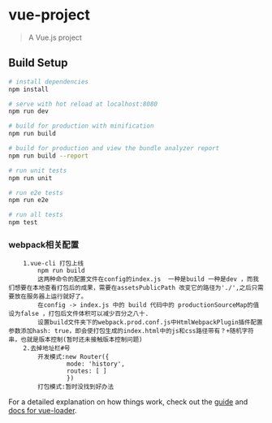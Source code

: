 # vue-project

> A Vue.js project

## Build Setup

``` bash
# install dependencies
npm install

# serve with hot reload at localhost:8080
npm run dev

# build for production with minification
npm run build

# build for production and view the bundle analyzer report
npm run build --report

# run unit tests
npm run unit

# run e2e tests
npm run e2e

# run all tests
npm test

```
### webpack相关配置
```
    1.vue-cli 打包上线
        npm run build
        这两种命令的配置文件在config的index.js  一种是build 一种是dev ，而我们想要在本地查看打包后的成果，需要在assetsPublicPath 改变它的路径为'./',之后只需要放在服务器上运行就好了。
        在config -> index.js 中的 build 代码中的 productionSourceMap的值设为false ，打包后文件体积可以减少百分之八十.
        设置build文件夹下的webpack.prod.conf.js中HtmlWebpackPlugin插件配置参数添加hash: true，即会使打包生成的index.html中的js和css路径带有？+随机字符串，也就是版本控制(暂时还未接触版本控制问题)
    2.去掉地址栏#号
        开发模式:new Router({
                mode: 'history',
                routes: [ ]
                })
        打包模式:暂时没找到好办法
```

For a detailed explanation on how things work, check out the [guide](http://vuejs-templates.github.io/webpack/) and [docs for vue-loader](http://vuejs.github.io/vue-loader).

